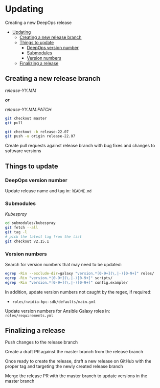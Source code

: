 # Updating

Creating a new DeepOps release

- [Updating](#updating)
  - [Creating a new release branch](#creating-a-new-release-branch)
  - [Things to update](#things-to-update)
    - [DeepOps version number](#deepops-version-number)
    - [Submodules](#submodules)
    - [Version numbers](#version-numbers)
  - [Finalizing a release](#finalizing-a-release)

## Creating a new release branch

_release-YY.MM_

**_or_**

_release-YY.MM.PATCH_

```bash
git checkout master
git pull

git checkout -b release-22.07
git push -u origin release-22.07
```

Create pull requests against release branch with bug fixes and changes to software versions

## Things to update

### DeepOps version number

Update release name and tag in: `README.md`

### Submodules

_Kubespray_

```bash
cd submodules/kubespray
git fetch --all
git tag -l
# pick the latest tag from the list
git checkout v2.15.1
```

### Version numbers

Search for version numbers that may need to be updated:

```bash
egrep -Rin --exclude-dir=galaxy "version.*[0-9+](\.|-)[0-9+]" roles/
egrep -Rin "version.*[0-9+](\.|-)[0-9+]" scripts/
egrep -Rin "version.*[0-9+](\.|-)[0-9+]" config.example/
```

In addition, update version numbers not caught by the regex, if required:

- `roles/nvidia-hpc-sdk/defaults/main.yml`

Update version numbers for Ansible Galaxy roles in: `roles/requirements.yml`

## Finalizing a release

Push changes to the release branch

Create a draft PR against the master branch from the release branch

Once ready to create the release, draft a new release on GitHub with the proper
tag and targeting the newly created release branch

Merge the release PR with the master branch to update versions in the master branch
